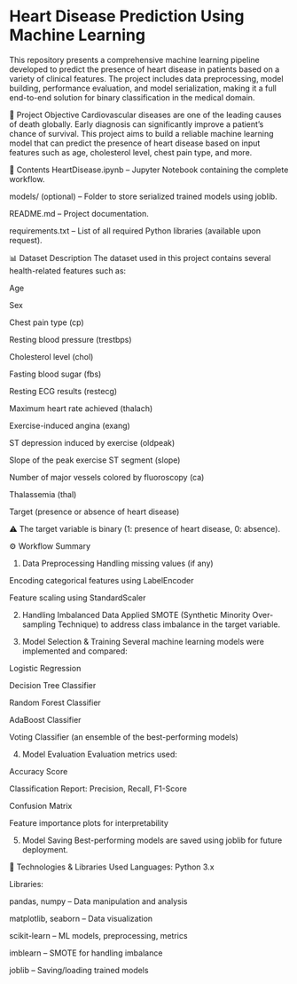 # Heart Disease Prediction Using Machine Learning

This repository presents a comprehensive machine learning pipeline developed to predict the presence of heart disease in patients based on a variety of clinical features. The project includes data preprocessing, model building, performance evaluation, and model serialization, making it a full end-to-end solution for binary classification in the medical domain.

🧠 Project Objective
Cardiovascular diseases are one of the leading causes of death globally. Early diagnosis can significantly improve a patient’s chance of survival. This project aims to build a reliable machine learning model that can predict the presence of heart disease based on input features such as age, cholesterol level, chest pain type, and more.

📂 Contents
HeartDisease.ipynb – Jupyter Notebook containing the complete workflow.

models/ (optional) – Folder to store serialized trained models using joblib.

README.md – Project documentation.

requirements.txt – List of all required Python libraries (available upon request).

📊 Dataset Description
The dataset used in this project contains several health-related features such as:

Age

Sex

Chest pain type (cp)

Resting blood pressure (trestbps)

Cholesterol level (chol)

Fasting blood sugar (fbs)

Resting ECG results (restecg)

Maximum heart rate achieved (thalach)

Exercise-induced angina (exang)

ST depression induced by exercise (oldpeak)

Slope of the peak exercise ST segment (slope)

Number of major vessels colored by fluoroscopy (ca)

Thalassemia (thal)

Target (presence or absence of heart disease)

⚠️ The target variable is binary (1: presence of heart disease, 0: absence).

⚙️ Workflow Summary
1. Data Preprocessing
Handling missing values (if any)

Encoding categorical features using LabelEncoder

Feature scaling using StandardScaler

2. Handling Imbalanced Data
Applied SMOTE (Synthetic Minority Over-sampling Technique) to address class imbalance in the target variable.

3. Model Selection & Training
Several machine learning models were implemented and compared:

Logistic Regression

Decision Tree Classifier

Random Forest Classifier

AdaBoost Classifier

Voting Classifier (an ensemble of the best-performing models)

4. Model Evaluation
Evaluation metrics used:

Accuracy Score

Classification Report: Precision, Recall, F1-Score

Confusion Matrix

Feature importance plots for interpretability

5. Model Saving
Best-performing models are saved using joblib for future deployment.

📌 Technologies & Libraries Used
Languages: Python 3.x

Libraries:

pandas, numpy – Data manipulation and analysis

matplotlib, seaborn – Data visualization

scikit-learn – ML models, preprocessing, metrics

imblearn – SMOTE for handling imbalance

joblib – Saving/loading trained models

